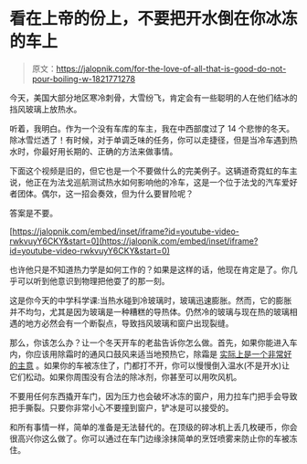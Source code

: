 # 看在上帝的份上，不要把开水倒在你冰冻的车上

> 原文：<https://jalopnik.com/for-the-love-of-all-that-is-good-do-not-pour-boiling-w-1821771278>

今天，美国大部分地区寒冷刺骨，大雪纷飞，肯定会有一些聪明的人在他们结冰的挡风玻璃上放热水。



听着，我明白。作为一个没有车库的车主，我在中西部度过了 14 个悲惨的冬天。除冰雪烂透了！有时候，对于单调乏味的任务，你可以走捷径，但是当冷车遇到热水时，你最好用长期的、正确的方法来做事情。

下面这个视频是旧的，但它也是一个不要做什么的完美例子。这辆道奇霓虹的车主说，他正在为法戈巡航测试热水如何影响他的冷车，这是一个位于法戈的汽车爱好者团体。偶尔，这一招会奏效，但为什么要冒险呢？

答案是不要。

 [https://jalopnik.com/embed/inset/iframe?id=youtube-video-rwkvuyY6CKY&start=0](https://jalopnik.com/embed/inset/iframe?id=youtube-video-rwkvuyY6CKY&start=0) 

也许他只是不知道热力学是如何工作的？如果是这样的话，他现在肯定是了。你几乎可以听到他意识到物理把他耍了的那一刻。

这是你今天的中学科学课:当热水碰到冷玻璃时，玻璃迅速膨胀。然而，它的膨胀并不均匀，尤其是因为玻璃是一种糟糕的导热体。仍然冷的玻璃与现在热的玻璃相遇的地方必然会有一个断裂点，导致挡风玻璃和窗户出现裂缝。

那么，你该怎么办？让一个冬天开车的老盐告诉你怎么做。首先，如果你能进入车内，你应该用除霜时的通风口鼓风来适当地预热它，除霜是 [实际上是一个非常好的主意](https://jalopnik.com/exactly-why-you-need-to-warm-up-your-car-when-its-cold-1821737173) 。如果你的车被冻住了，门都打不开，你可以慢慢倒入温水(不是开水)让它们松动。如果你周围没有合法的除冰剂，你甚至可以用吹风机。

不要用任何东西撬开车门，因为压力也会破坏冰冻的窗户，用力拉车门把手会导致把手撕裂。只要你非常小心不要撞到窗户，铲冰是可以接受的。

和所有事情一样，简单的准备是无法替代的。在顶级的碎冰机上丢几枚硬币，你会很高兴你这么做了。你可以通过在车门边缘涂抹简单的烹饪喷雾来防止你的车被冻住。